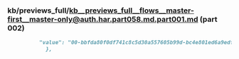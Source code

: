 ### kb/previews_full/kb__previews_full__flows__master-first__master-only@auth.har.part058.md.part001.md (part 002)

```md
          "value": "00-bbfda80f0df741c8c5d30a557605b99d-bc4e801ed6a9edf3-01"
            },

```

```
